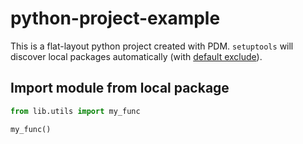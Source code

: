 # python-project-example

This is a flat-layout python project created with PDM. `setuptools` will discover
local packages automatically (with [default exclude](https://setuptools.pypa.io/en/latest/userguide/package_discovery.html#flat-layout)).

## Import module from local package

```python
from lib.utils import my_func

my_func()
```
